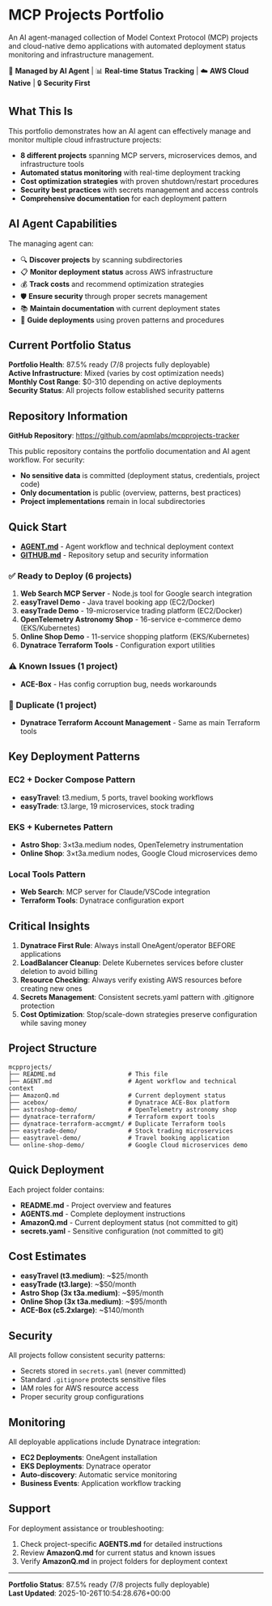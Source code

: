 # MCP Projects Portfolio

An AI agent-managed collection of Model Context Protocol (MCP) projects and cloud-native demo applications with automated deployment status monitoring and infrastructure management.

🤖 **Managed by AI Agent** | 📊 **Real-time Status Tracking** | ☁️ **AWS Cloud Native** | 🔒 **Security First**

## What This Is

This portfolio demonstrates how an AI agent can effectively manage and monitor multiple cloud infrastructure projects:

- **8 different projects** spanning MCP servers, microservices demos, and infrastructure tools
- **Automated status monitoring** with real-time deployment tracking
- **Cost optimization strategies** with proven shutdown/restart procedures  
- **Security best practices** with secrets management and access controls
- **Comprehensive documentation** for each deployment pattern

## AI Agent Capabilities

The managing agent can:
- 🔍 **Discover projects** by scanning subdirectories
- 📋 **Monitor deployment status** across AWS infrastructure
- 💰 **Track costs** and recommend optimization strategies
- 🛡️ **Ensure security** through proper secrets management
- 📚 **Maintain documentation** with current deployment states
- 🚀 **Guide deployments** using proven patterns and procedures

## Current Portfolio Status

**Portfolio Health**: 87.5% ready (7/8 projects fully deployable)  
**Active Infrastructure**: Mixed (varies by cost optimization needs)  
**Monthly Cost Range**: $0-310 depending on active deployments  
**Security Status**: All projects follow established security patterns

## Repository Information

**GitHub Repository**: https://github.com/apmlabs/mcpprojects-tracker

This public repository contains the portfolio documentation and AI agent workflow. For security:
- **No sensitive data** is committed (deployment status, credentials, project code)
- **Only documentation** is public (overview, patterns, best practices)
- **Project implementations** remain in local subdirectories

## Quick Start

- **[AGENT.md](./AGENT.md)** - Agent workflow and technical deployment context
- **[GITHUB.md](./GITHUB.md)** - Repository setup and security information

### ✅ Ready to Deploy (6 projects)
1. **Web Search MCP Server** - Node.js tool for Google search integration
2. **easyTravel Demo** - Java travel booking app (EC2/Docker)
3. **easyTrade Demo** - 19-microservice trading platform (EC2/Docker)
4. **OpenTelemetry Astronomy Shop** - 16-service e-commerce demo (EKS/Kubernetes)
5. **Online Shop Demo** - 11-service shopping platform (EKS/Kubernetes)
6. **Dynatrace Terraform Tools** - Configuration export utilities

### ⚠️ Known Issues (1 project)
- **ACE-Box** - Has config corruption bug, needs workarounds

### 🔄 Duplicate (1 project)
- **Dynatrace Terraform Account Management** - Same as main Terraform tools

## Key Deployment Patterns

### EC2 + Docker Compose Pattern
- **easyTravel**: t3.medium, 5 ports, travel booking workflows
- **easyTrade**: t3.large, 19 microservices, stock trading

### EKS + Kubernetes Pattern
- **Astro Shop**: 3×t3a.medium nodes, OpenTelemetry instrumentation
- **Online Shop**: 3×t3a.medium nodes, Google Cloud microservices demo

### Local Tools Pattern
- **Web Search**: MCP server for Claude/VSCode integration
- **Terraform Tools**: Dynatrace configuration export

## Critical Insights

1. **Dynatrace First Rule**: Always install OneAgent/operator BEFORE applications
2. **LoadBalancer Cleanup**: Delete Kubernetes services before cluster deletion to avoid billing
3. **Resource Checking**: Always verify existing AWS resources before creating new ones
4. **Secrets Management**: Consistent secrets.yaml pattern with .gitignore protection
5. **Cost Optimization**: Stop/scale-down strategies preserve configuration while saving money

## Project Structure

```
mcpprojects/
├── README.md                    # This file
├── AGENT.md                     # Agent workflow and technical context
├── AmazonQ.md                   # Current deployment status
├── acebox/                      # Dynatrace ACE-Box platform
├── astroshop-demo/              # OpenTelemetry astronomy shop
├── dynatrace-terraform/         # Terraform export tools
├── dynatrace-terraform-accmgmt/ # Duplicate Terraform tools
├── easytrade-demo/              # Stock trading microservices
├── easytravel-demo/             # Travel booking application
└── online-shop-demo/            # Google Cloud microservices demo
```

## Quick Deployment

Each project folder contains:
- **README.md** - Project overview and features
- **AGENTS.md** - Complete deployment instructions
- **AmazonQ.md** - Current deployment status (not committed to git)
- **secrets.yaml** - Sensitive configuration (not committed to git)

## Cost Estimates

- **easyTravel (t3.medium)**: ~$25/month
- **easyTrade (t3.large)**: ~$50/month  
- **Astro Shop (3x t3a.medium)**: ~$95/month
- **Online Shop (3x t3a.medium)**: ~$95/month
- **ACE-Box (c5.2xlarge)**: ~$140/month

## Security

All projects follow consistent security patterns:
- Secrets stored in `secrets.yaml` (never committed)
- Standard `.gitignore` protects sensitive files
- IAM roles for AWS resource access
- Proper security group configurations

## Monitoring

All deployable applications include Dynatrace integration:
- **EC2 Deployments**: OneAgent installation
- **EKS Deployments**: Dynatrace operator
- **Auto-discovery**: Automatic service monitoring
- **Business Events**: Application workflow tracking

## Support

For deployment assistance or troubleshooting:
1. Check project-specific **AGENTS.md** for detailed instructions
2. Review **AmazonQ.md** for current status and known issues
3. Verify **AmazonQ.md** in project folders for deployment context

---

**Portfolio Status**: 87.5% ready (7/8 projects fully deployable)  
**Last Updated**: 2025-10-26T10:54:28.676+00:00
